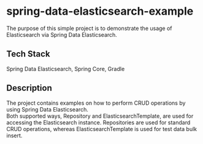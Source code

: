 # spring-data-elasticsearch-example

The purpose of this simple project is to demonstrate the usage of Elasticsearch via Spring Data
Elasticsearch.

## Tech Stack

Spring Data Elasticsearch, Spring Core, Gradle

## Description

The project contains examples on how to perform CRUD operations by using Spring Data
Elasticsearch.  
Both supported ways, Repository and ElasticsearchTemplate, are used for accessing the
Elasticsearch instance. Repositories are used for standard CRUD operations, whereas
ElasticsearchTemplate is used for test data bulk insert.